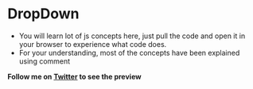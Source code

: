 # DropDown
<ul><li>You will learn lot of js concepts here, just pull the code and open it in your browser to experience what code does.</li>
<li>For your understanding, most of the concepts have been explained using comment
</ul>
<strong>Follow me on <a href="https://twitter.com/dhanuks26">Twitter</a> to see the preview</strong>
